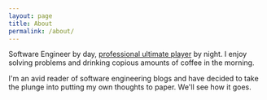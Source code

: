 ```yaml
---
layout: page
title: About
permalink: /about/
---
```


Software Engineer by day, [professional ultimate player](http://seattle.rainmakers.mlultimate.com/player/chris-bubernak/) by night. I enjoy solving problems and drinking copious amounts of coffee in the morning.

I'm an avid reader of software engineering blogs and have decided to take the plunge into putting my own thoughts to paper. We'll see how it goes.

